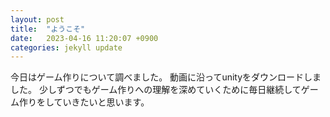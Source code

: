 ```yaml
---
layout: post
title:  "ようこそ"
date:   2023-04-16 11:20:07 +0900
categories: jekyll update
---
```

今日はゲーム作りについて調べました。
動画に沿ってunityをダウンロードしました。
少しずつでもゲーム作りへの理解を深めていくために毎日継続してゲーム作りをしていきたいと思います。

[jekyll-docs]: https://jekyllrb.com/docs/home
[jekyll-gh]:   https://github.com/jekyll/jekyll
[jekyll-talk]: https://talk.jekyllrb.com/

